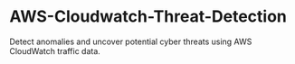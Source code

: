 # AWS-Cloudwatch-Threat-Detection
Detect anomalies and uncover potential cyber threats using AWS CloudWatch traffic data.
